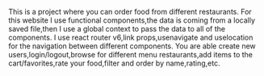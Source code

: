 This is a project where you can order food from different restaurants.
For this website I use functional components,the data is coming from a locally saved file,then I use a global context to pass the data to all of the components.
I use react router v6,link props,usenavigate and uselocation for the navigation between different components.
You are able create new users,login/logout,browse for different menu restaurants,add items to the cart/favorites,rate your food,filter and order by name,rating,etc.
